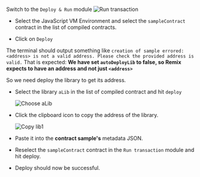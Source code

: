 Switch to the `Deploy & Run` module 
![Run transaction](https://github.com/ethereum/remix-workshops/raw/depWithLibs5/DeployWithLibraries/4_Linking_and_Deploying/images/remix_runtransaction.png "Run Transaction")

 - Select the JavaScript VM Environment and select the `sampleContract` contract in the list of compiled contracts.

 - Click on `Deploy`
 
 The terminal should output something like `creation of sample errored: <address> is not a valid address. Please check the provided address is valid.`
 That is expected: **We have set `autoDeployLib` to false, so Remix expects to have an address and not just `<address>`**

So we need deploy the library to get its address.

  - Select the library `aLib` in the list of compiled contract and hit `deploy`

    ![Choose aLib](https://github.com/ethereum/remix-workshops/raw/depWithLibs5/DeployWithLibraries/4_Linking_and_Deploying/lib/contract_alib.png "Choose aLib")

  - Click the clipboard icon to copy the address of the library.

    ![Copy lib1](https://github.com/ethereum/remix-workshops/raw/depWithLibs45/DeployWithLibraries/4_Linking_and_Deploying/images/alib_copy.png "Copy")

  - Paste it into the **contract sample's** metadata JSON.

  - Reselect the `sampleContract` contract in the `Run transaction` module and hit deploy.

  - Deploy should now be successful.

